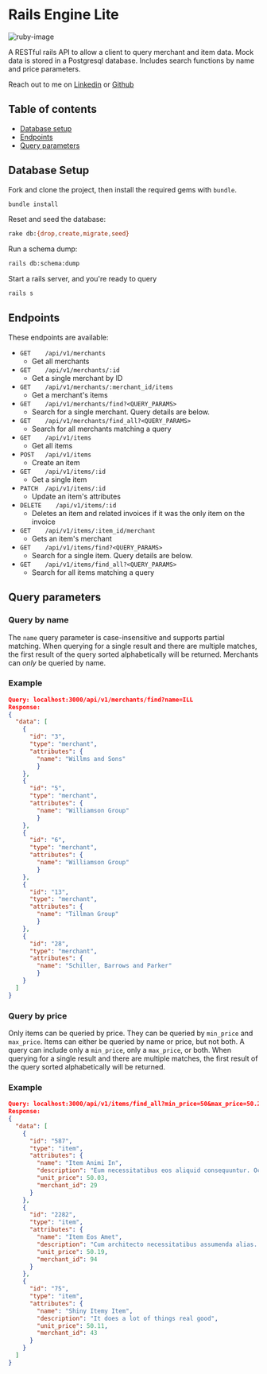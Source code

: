 # Rails Engine Lite
>

![ruby-image]

A RESTful rails API to allow a client to query merchant and item data. Mock data is stored in a Postgresql database. Includes search functions by name and price parameters.

Reach out to me on [Linkedin](https://www.linkedin.com/in/gavin-carew-6476748a/) or  [Github](https://github.com/gjcarew) 

## Table of contents

- [Database setup](#database-setup)
- [Endpoints](#endpoints)
- [Query parameters](#query-params)

## <a name="database-setup"></a>Database Setup

Fork and clone the project, then install the required gems with `bundle`. 

```sh
bundle install
```

Reset and seed the database: 

```sh
rake db:{drop,create,migrate,seed}
```

Run a schema dump:

```sh
rails db:schema:dump
```
Start a rails server, and you're ready to query 
```sh
rails s
```

## <a name="endpoints"></a>Endpoints

These endpoints are available:

- `GET    /api/v1/merchants`
  - Get all merchants
- `GET    /api/v1/merchants/:id`
  - Get a single merchant by ID
- `GET    /api/v1/merchants/:merchant_id/items`
  - Get a merchant's items
- `GET    /api/v1/merchants/find?<QUERY_PARAMS>`
  - Search for a single merchant. Query details are below.
- `GET    /api/v1/merchants/find_all?<QUERY_PARAMS>`
  - Search for all merchants matching a query
- `GET    /api/v1/items`
  - Get all items
- `POST   /api/v1/items`
  - Create an item
- `GET    /api/v1/items/:id`
  - Get a single item
- `PATCH  /api/v1/items/:id`
  - Update an item's attributes
- `DELETE    /api/v1/items/:id`
  - Deletes an item and related invoices if it was the only item on the invoice          
- `GET    /api/v1/items/:item_id/merchant`
  - Gets an item's merchant
- `GET    /api/v1/items/find?<QUERY_PARAMS>`
  - Search for a single item. Query details are below.
- `GET    /api/v1/items/find_all?<QUERY_PARAMS>`
  - Search for all items matching a query

## <a name="query-params"></a>Query parameters
### Query by name
The `name` query parameter is case-insensitive and supports partial matching. When querying for a single result and there are multiple matches, the first result of the query sorted alphabetically will be returned. Merchants can _only_ be queried by name. 
### Example

```json
Query: localhost:3000/api/v1/merchants/find?name=ILL
Response: 
{
  "data": [
    {
      "id": "3",
      "type": "merchant",
      "attributes": {
        "name": "Willms and Sons"
        }
    },
    {
      "id": "5",
      "type": "merchant",
      "attributes": {
        "name": "Williamson Group"
        }
    },
    {
      "id": "6",
      "type": "merchant",
      "attributes": {
        "name": "Williamson Group"
        }
    },
    {
      "id": "13",
      "type": "merchant",
      "attributes": {
        "name": "Tillman Group"
        }
    },
    {
      "id": "28",
      "type": "merchant",
      "attributes": {
        "name": "Schiller, Barrows and Parker"
        }
    }
  ]
}
```
### Query by price
Only items can be queried by price. They can be queried by `min_price` and `max_price`. Items can either be queried by name or price, but not both. A query can include only a `min_price`, only a `max_price`, or both. When querying for a single result and there are multiple matches, the first result of the query sorted alphabetically will be returned.
### Example
```json
Query: localhost:3000/api/v1/items/find_all?min_price=50&max_price=50.25
Response: 
{
  "data": [
    {
      "id": "587",
      "type": "item",
      "attributes": {
        "name": "Item Animi In",
        "description": "Eum necessitatibus eos aliquid consequuntur. Occaecati ut quia et. Vel molestiae eum beatae ut nostrum. Beatae rem cumque autem.",
        "unit_price": 50.03,
        "merchant_id": 29
      }
    },
    {
      "id": "2282",
      "type": "item",
      "attributes": {
        "name": "Item Eos Amet",
        "description": "Cum architecto necessitatibus assumenda alias. Magnam consequatur et iusto nihil dignissimos temporibus amet. Occaecati rerum dolorem pariatur omnis et quasi.",
        "unit_price": 50.19,
        "merchant_id": 94
      }
    },
    {
      "id": "75",
      "type": "item",
      "attributes": {
        "name": "Shiny Itemy Item",
        "description": "It does a lot of things real good",
        "unit_price": 50.11,
        "merchant_id": 43
      }
    }
  ]
}


```



<!-- Markdown link & img dfn's -->
[ruby-image]: https://img.shields.io/badge/Ruby_on_Rails-CC0000?style=for-the-badge&logo=ruby-on-rails&logoColor=white

